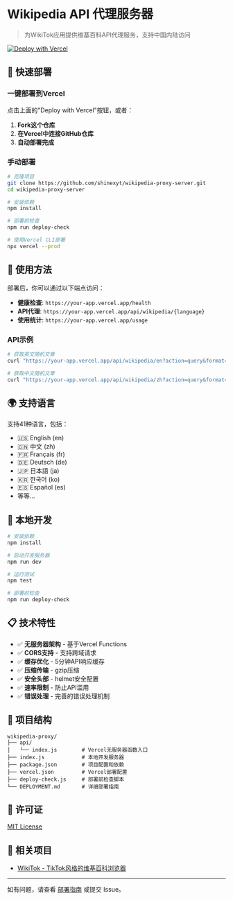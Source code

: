# Wikipedia API 代理服务器

> 为WikiTok应用提供维基百科API代理服务，支持中国内陆访问

[![Deploy with Vercel](https://vercel.com/button)](https://vercel.com/new/clone?repository-url=https%3A%2F%2Fgithub.com%2Fshinexyt%2Fwikipedia-proxy-server)

## 🚀 快速部署

### 一键部署到Vercel

点击上面的"Deploy with Vercel"按钮，或者：

1. **Fork这个仓库**
2. **在Vercel中连接GitHub仓库**
3. **自动部署完成**

### 手动部署

```bash
# 克隆项目
git clone https://github.com/shinexyt/wikipedia-proxy-server.git
cd wikipedia-proxy-server

# 安装依赖
npm install

# 部署前检查
npm run deploy-check

# 使用Vercel CLI部署
npx vercel --prod
```

## 📖 使用方法

部署后，你可以通过以下端点访问：

- **健康检查**: `https://your-app.vercel.app/health`
- **API代理**: `https://your-app.vercel.app/api/wikipedia/{language}`
- **使用统计**: `https://your-app.vercel.app/usage`

### API示例

```bash
# 获取英文随机文章
curl "https://your-app.vercel.app/api/wikipedia/en?action=query&format=json&generator=random&grnnamespace=0&prop=extracts|info|pageimages&grnlimit=5"

# 获取中文随机文章  
curl "https://your-app.vercel.app/api/wikipedia/zh?action=query&format=json&generator=random&grnnamespace=0&prop=extracts|info|pageimages&grnlimit=5"
```

## 🌍 支持语言

支持41种语言，包括：
- 🇺🇸 English (en)
- 🇨🇳 中文 (zh)
- 🇫🇷 Français (fr)
- 🇩🇪 Deutsch (de)
- 🇯🇵 日本語 (ja)
- 🇰🇷 한국어 (ko)
- 🇪🇸 Español (es)
- 等等...

## 🔧 本地开发

```bash
# 安装依赖
npm install

# 启动开发服务器
npm run dev

# 运行测试
npm test

# 部署前检查
npm run deploy-check
```

## 📋 技术特性

- ✅ **无服务器架构** - 基于Vercel Functions
- ✅ **CORS支持** - 支持跨域请求
- ✅ **缓存优化** - 5分钟API响应缓存
- ✅ **压缩传输** - gzip压缩
- ✅ **安全头部** - helmet安全配置
- ✅ **速率限制** - 防止API滥用
- ✅ **错误处理** - 完善的错误处理机制

## 📁 项目结构

```
wikipedia-proxy/
├── api/
│   └── index.js        # Vercel无服务器函数入口
├── index.js            # 本地开发服务器
├── package.json        # 项目配置和依赖
├── vercel.json         # Vercel部署配置
├── deploy-check.js     # 部署前检查脚本
└── DEPLOYMENT.md       # 详细部署指南
```

## 📄 许可证

[MIT License](LICENSE)

## 🔗 相关项目

- [WikiTok - TikTok风格的维基百科浏览器](https://github.com/IsaacGemal/wikitok)

---

如有问题，请查看 [部署指南](DEPLOYMENT.md) 或提交 Issue。
